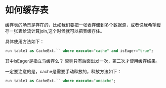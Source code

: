 # 如何缓存表

缓存表的场景是存在的，比如我们要把一张表存储到多个数据源，或者说我希望缓存一张表给流计算join,这个时候就可以把表缓存住。

具体使用方法如下：

```sql
run table1 as CacheExt.`` where execute="cache" and isEager="true";
```

其中isEager是指立马缓存么？ 否则只有后面出发一次，第二次才使用缓存结果。

一定要注意的是，cache是需要手动释放的，释放方法如下：


```sql
run table1 as CacheExt.`` where execute="uncache";
```